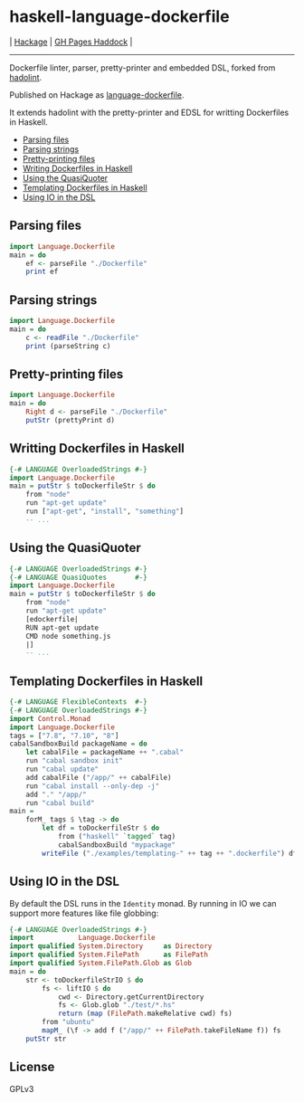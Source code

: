 # haskell-language-dockerfile
| [Hackage](https://hackage.haskell.org/package/language-dockerfile/) | [GH Pages Haddock](http://beijaflor-io.github.io/haskell-language-dockerfile/) |
- - -
Dockerfile linter, parser, pretty-printer and embedded DSL, forked from
[hadolint](https://github.com/lukasmartinelli/hadolint).

Published on Hackage as [language-dockerfile](https://hackage.haskell.org/package/language-dockerfile).

It extends hadolint with the pretty-printer and EDSL for writting Dockerfiles in
Haskell.

- [Parsing files](#parsing-files)
- [Parsing strings](#parsing-strings)
- [Pretty-printing files](#pretty-printing-files)
- [Writing Dockerfiles in Haskell](#writing-dockerfiles-in-haskell)
- [Using the QuasiQuoter](#using-the-quasiquoter)
- [Templating Dockerfiles in Haskell](#templating-dockerfiles-in-haskell)
- [Using IO in the DSL](#using-io-in-the-dsl)

## Parsing files
```haskell
import Language.Dockerfile
main = do
    ef <- parseFile "./Dockerfile"
    print ef
```

## Parsing strings
```haskell
import Language.Dockerfile
main = do
    c <- readFile "./Dockerfile"
    print (parseString c)
```

## Pretty-printing files
```haskell
import Language.Dockerfile
main = do
    Right d <- parseFile "./Dockerfile"
    putStr (prettyPrint d)
```

## Writting Dockerfiles in Haskell
```haskell
{-# LANGUAGE OverloadedStrings #-}
import Language.Dockerfile
main = putStr $ toDockerfileStr $ do
    from "node"
    run "apt-get update"
    run ["apt-get", "install", "something"]
    -- ...
```

## Using the QuasiQuoter
```haskell
{-# LANGUAGE OverloadedStrings #-}
{-# LANGUAGE QuasiQuotes       #-}
import Language.Dockerfile
main = putStr $ toDockerfileStr $ do
    from "node"
    run "apt-get update"
    [edockerfile|
    RUN apt-get update
    CMD node something.js
    |]
    -- ...
```

## Templating Dockerfiles in Haskell
```haskell
{-# LANGUAGE FlexibleContexts  #-}
{-# LANGUAGE OverloadedStrings #-}
import Control.Monad
import Language.Dockerfile
tags = ["7.8", "7.10", "8"]
cabalSandboxBuild packageName = do
    let cabalFile = packageName ++ ".cabal"
    run "cabal sandbox init"
    run "cabal update"
    add cabalFile ("/app/" ++ cabalFile)
    run "cabal install --only-dep -j"
    add "." "/app/"
    run "cabal build"
main =
    forM_ tags $ \tag -> do
        let df = toDockerfileStr $ do
            from ("haskell" `tagged` tag)
            cabalSandboxBuild "mypackage"
        writeFile ("./examples/templating-" ++ tag ++ ".dockerfile") df
```

## Using IO in the DSL
By default the DSL runs in the `Identity` monad. By running in IO we can
support more features like file globbing:

```haskell
{-# LANGUAGE OverloadedStrings #-}
import           Language.Dockerfile
import qualified System.Directory     as Directory
import qualified System.FilePath      as FilePath
import qualified System.FilePath.Glob as Glob
main = do
    str <- toDockerfileStrIO $ do
        fs <- liftIO $ do
            cwd <- Directory.getCurrentDirectory
            fs <- Glob.glob "./test/*.hs"
            return (map (FilePath.makeRelative cwd) fs)
        from "ubuntu"
        mapM_ (\f -> add f ("/app/" ++ FilePath.takeFileName f)) fs
    putStr str
```

## License
GPLv3

